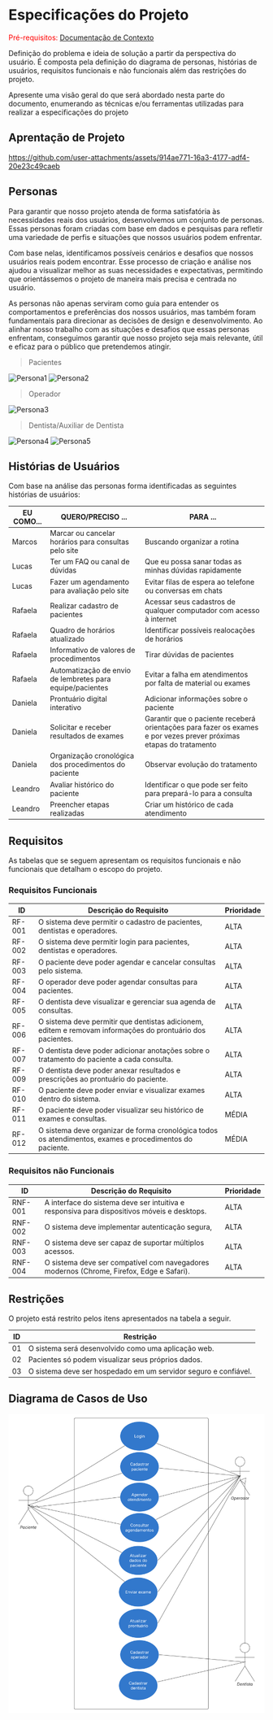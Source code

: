 # Especificações do Projeto

<span style="color:red">Pré-requisitos: <a href="1-Documentação de Contexto.md"> Documentação de Contexto</a></span>

Definição do problema e ideia de solução a partir da perspectiva do usuário. É composta pela definição do  diagrama de personas, histórias de usuários, requisitos funcionais e não funcionais além das restrições do projeto.

Apresente uma visão geral do que será abordado nesta parte do documento, enumerando as técnicas e/ou ferramentas utilizadas para realizar a especificações do projeto

## Aprentação de Projeto
https://github.com/user-attachments/assets/914ae771-16a3-4177-adf4-20e23c49caeb

## Personas




Para garantir que nosso projeto atenda de forma satisfatória às necessidades reais dos usuários, desenvolvemos um conjunto de personas. Essas personas foram criadas com base em dados e pesquisas para refletir uma variedade de perfis e situações que nossos usuários podem enfrentar.

Com base nelas, identificamos possíveis cenários e desafios que nossos usuários reais podem encontrar. Esse processo de criação e análise nos ajudou a visualizar melhor as suas necessidades e expectativas, permitindo que orientássemos o projeto de maneira mais precisa e centrada no usuário.

As personas não apenas serviram como guia para entender os comportamentos e preferências dos nossos usuários, mas também foram fundamentais para direcionar as decisões de design e desenvolvimento. Ao alinhar nosso trabalho com as situações e desafios que essas personas enfrentam, conseguimos garantir que nosso projeto seja mais relevante, útil e eficaz para o público que pretendemos atingir.

>Pacientes
<img src="https://github.com/user-attachments/assets/bbacd153-9e37-47f2-b80f-c5a9d414c49e" alt="Persona1"/>
<img src="https://github.com/user-attachments/assets/fe1bc90a-d123-49a0-a0ca-13afe9d85836" alt="Persona2"/>

>Operador
<img src="https://github.com/user-attachments/assets/84f53593-e8dd-4371-b865-811274a8354d" alt="Persona3"/>

>Dentista/Auxiliar de Dentista
<img src="https://github.com/user-attachments/assets/76f8c6a8-3cbd-40d1-8c14-76a1ec11b558" alt="Persona4"/>
<img src="https://github.com/user-attachments/assets/174f6434-1985-4077-900c-f17e1eeccdc4" alt="Persona5"/>

## Histórias de Usuários

Com base na análise das personas forma identificadas as seguintes histórias de usuários:

|EU COMO... | QUERO/PRECISO ...  |PARA ...                |
|--------------------|------------------------------------|----------------------------------------|
|Marcos| Marcar ou cancelar horários para consultas pelo site           | Buscando organizar a rotina               |
|Lucas| Ter um FAQ ou canal de dúvidas                 | Que eu possa sanar todas as minhas dúvidas rapidamente |
|Lucas| Fazer um agendamento para avaliação pelo site           | Evitar filas de espera ao telefone ou conversas em chats               |
|Rafaela| Realizar cadastro de pacientes                 | Acessar seus cadastros de qualquer computador com acesso à internet |
|Rafaela| Quadro de horários atualizado           | Identificar possíveis realocações de horários               |
|Rafaela| Informativo de valores de procedimentos                 | Tirar dúvidas de pacientes |
|Rafaela| Automatização de envio de lembretes para equipe/pacientes | Evitar a falha em atendimentos por falta de material ou exames  |
|Daniela  | Prontuário digital interativo                 | Adicionar informações sobre o paciente |
|Daniela  | Solicitar e receber resultados de exames | Garantir que o paciente receberá orientações para fazer os exames e por vezes prever próximas etapas do tratamento               |
|Daniela    | Organização cronológica dos procedimentos do paciente                 | Observar evolução do tratamento  |
|Leandro | Avaliar histórico do paciente           | Identificar o que pode ser feito para prepará-lo para a consulta               |
|Leandro | Preencher etapas realizadas                | Criar um histórico de cada atendimento |

## Requisitos

As tabelas que se seguem apresentam os requisitos funcionais e não funcionais que detalham o escopo do projeto.

### Requisitos Funcionais

|ID    | Descrição do Requisito  | Prioridade |
|------|-----------------------------------------|----|
|RF-001| O sistema deve permitir o cadastro de pacientes, dentistas e operadores. |ALTA|
|RF-002| O sistema deve permitir login para pacientes, dentistas e operadores. |ALTA|
|RF-003| O paciente deve poder agendar e cancelar consultas pelo sistema. |ALTA|
|RF-004| O operador deve poder agendar consultas para pacientes. |ALTA|
|RF-005| O dentista deve visualizar e gerenciar sua agenda de consultas. |ALTA|
|RF-006| O sistema deve permitir que dentistas adicionem, editem e removam informações do prontuário dos pacientes. |ALTA|
|RF-007| O dentista deve poder adicionar anotações sobre o tratamento do paciente a cada consulta. |ALTA|
|RF-009| O dentista deve poder anexar resultados e prescrições ao prontuário do paciente. |ALTA|
|RF-010| O paciente deve poder enviar e visualizar exames dentro do sistema. |ALTA|
|RF-011| O paciente deve poder visualizar seu histórico de exames e consultas. |MÉDIA|
|RF-012| O sistema deve organizar de forma cronológica todos os atendimentos, exames e procedimentos do paciente. |MÉDIA|

### Requisitos não Funcionais

|ID     | Descrição do Requisito  |Prioridade |
|-------|-------------------------|----|
|RNF-001| A interface do sistema deve ser intuitiva e responsiva para dispositivos móveis e desktops.| ALTA|
|RNF-002| O sistema deve implementar autenticação segura,| ALTA|
|RNF-003| O sistema deve ser capaz de suportar múltiplos acessos.| ALTA|
|RNF-004| O sistema deve ser compatível com navegadores modernos (Chrome, Firefox, Edge e Safari).| ALTA|

## Restrições

O projeto está restrito pelos itens apresentados na tabela a seguir.

|ID| Restrição                                             |
|--|-------------------------------------------------------|
|01| O sistema será desenvolvido como uma aplicação web.|
|02| Pacientes só podem visualizar seus próprios dados.|
|03| O sistema deve ser hospedado em um servidor seguro e confiável.|

## Diagrama de Casos de Uso

![Diagrama de Casos de Uso](./img/diagrama-caso-de-uso.png)
